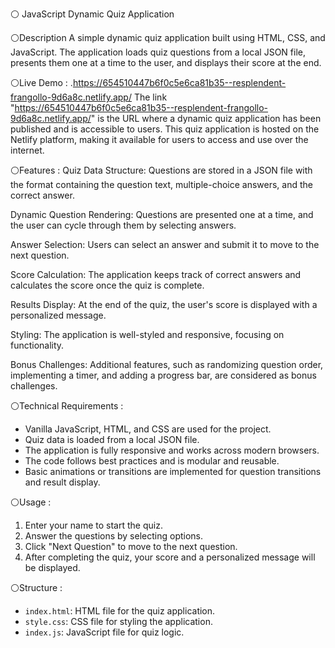 ⚪ JavaScript Dynamic Quiz Application


⚪Description
  A simple dynamic quiz application built using HTML, CSS, and JavaScript. The application loads quiz questions from a local JSON file, presents them one at a time to the user, and        displays their score at the end.

⚪Live Demo :
  .https://654510447b6f0c5e6ca81b35--resplendent-frangollo-9d6a8c.netlify.app/
   The link "https://654510447b6f0c5e6ca81b35--resplendent-frangollo-9d6a8c.netlify.app/" is the URL where a dynamic quiz application has been published and is accessible to users. This    quiz application is hosted on the Netlify platform, making it available for users to access and use over the internet. 


⚪Features :
  Quiz Data Structure: Questions are stored in a JSON file with the format containing the question text, multiple-choice answers, and the correct answer.

  Dynamic Question Rendering: Questions are presented one at a time, and the user can cycle through them by selecting answers.

  Answer Selection: Users can select an answer and submit it to move to the next question.

  Score Calculation: The application keeps track of correct answers and calculates the score once the quiz is complete.

  Results Display: At the end of the quiz, the user's score is displayed with a personalized message.

  Styling: The application is well-styled and responsive, focusing on functionality.

  Bonus Challenges: Additional features, such as randomizing question order, implementing a timer, and adding a progress bar, are considered as bonus challenges.

⚪Technical Requirements :
  -  Vanilla JavaScript, HTML, and CSS are used for the project.
  - Quiz data is loaded from a local JSON file.
  - The application is fully responsive and works across modern browsers.
  - The code follows best practices and is modular and reusable.
  - Basic animations or transitions are implemented for question transitions and result display.
  
⚪Usage :
  1. Enter your name to start the quiz.
  2. Answer the questions by selecting options.
  3. Click "Next Question" to move to the next question.
  4. After completing the quiz, your score and a personalized message will be displayed.

  
⚪Structure :
  - `index.html`: HTML file for the quiz application.
  - `style.css`: CSS file for styling the application.
  - `index.js`: JavaScript file for quiz logic.
